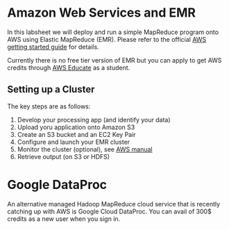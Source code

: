 # Amazon Web Services and EMR
In this labsheet we will deploy and run a simple MapReduce program onto AWS using Elastic MapReduce (EMR).
Please refer to the official [AWS getting started guide](https://docs.aws.amazon.com/emr/latest/ManagementGuide/emr-gs.html) for details.

Currently there is no free tier version of EMR but you can apply to get AWS credits through [AWS Educate](https://aws.amazon.com/education/awseducate/) as a student.

## Setting up a Cluster
The key steps are as follows:
1. Develop your processing app (and identify your data)
2. Upload yoru application onto Amazon S3
3. Create an S3 bucket and an EC2 Key Pair
4. Configure and launch your EMR cluster
5. Monitor the cluster (optional), see [AWS manual](https://docs.aws.amazon.com/emr/latest/ManagementGuide/emr-manage-view.html)
6. Retrieve output (on S3 or HDFS)

# Google DataProc
An alternative managed Hadoop MapReduce cloud service that is recently catching up with AWS is Google Cloud DataProc.
You can avail of 300$ credits as a new user when you sign in.

